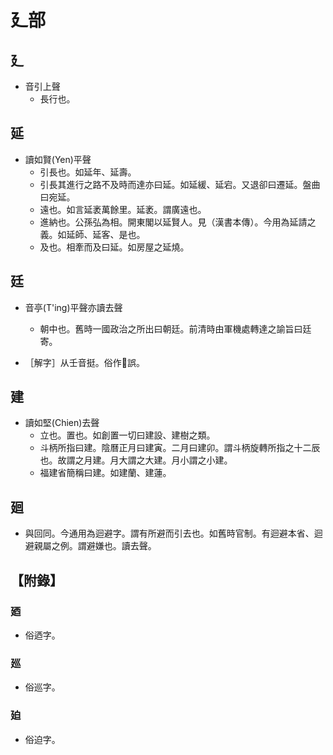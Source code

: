 # 廴部

## 廴

- 音引上聲
    - 長行也。

## 延

- 讀如賢(Yen)平聲
    - 引長也。如延年、延壽。
    - 引長其進行之路不及時而達亦曰延。如延緩、延宕。又退卻曰遷延。盤曲曰宛延。
    - 遠也。如言延袤萬餘里。延袤。謂廣遠也。
    - 進納也。公孫弘為相。開東閣以延賢人。見（漢書本傳）。今用為延請之義。如延師、延客、是也。
    - 及也。相牽而及曰延。如房屋之延燒。

## 廷

- 音亭(T'ing)平聲亦讀去聲
    - 朝中也。舊時一國政治之所出曰朝廷。前清時由軍機處轉達之諭旨曰廷寄。

- ［解字］从壬音挺。俗作𢌜誤。

## 建

- 讀如堅(Chien)去聲
    - 立也。置也。如創置一切曰建設、建樹之類。
    - 斗柄所指曰建。陰曆正月曰建寅。二月曰建卯。謂斗柄旋轉所指之十二辰也。故謂之月建。月大謂之大建。月小謂之小建。
    - 福建省簡稱曰建。如建蘭、建蓮。

## 廻

- 與回同。今通用為迴避字。謂有所避而引去也。如舊時官制。有迴避本省、迴避親屬之例。謂避嫌也。讀去聲。

## 【附錄】

### 廼
- 俗迺字。

### 廵
- 俗巡字。

### 廹
- 俗迫字。

